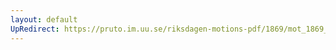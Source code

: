 ```yaml
---
layout: default
UpRedirect: https://pruto.im.uu.se/riksdagen-motions-pdf/1869/mot_1869__ak__343/mot_1869__ak__343-006.pdf
---
```

